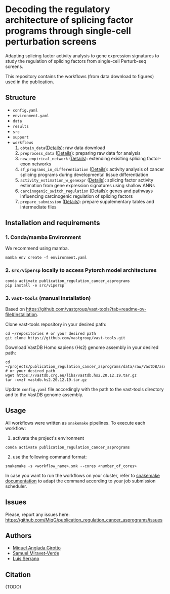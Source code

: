# Decoding the regulatory architecture of splicing factor programs through single-cell perturbation screens

Adapting splicing factor activity analysis to gene expression signatures to study the regulation of splicing factors from single-cell Perturb-seq screens.

This repository contains the workflows (from data download to figures) used in the publication.

## Structure
- `config.yaml`
- `environment.yaml`
- `data`
- `results`
- `src`
- `support`
- `workflows`
    1. `obtain_data`([Details](https://github.com/MiqG/publication_regulation_cancer_asprograms/tree/main/workflows/01-obtain_data)): raw data download
    2. `preprocess_data` ([Details](https://github.com/MiqG/publication_regulation_cancer_asprograms/tree/main/workflows/02-preprocess_data)): preparing raw data for analysis
    3. `new_empirical_network` ([Details](https://github.com/MiqG/publication_regulation_cancer_asprograms/tree/main/workflows/03-new_empirical_network)): extending exisiting splicing factor-exon networks
    4. `sf_programs_in_differentiation` ([Details](https://github.com/MiqG/publication_regulation_cancer_asprograms/tree/main/workflows/04-sf_programs_in_differentiation)): activity analysis of cancer splicing programs during developmental tissue differentiation
    5. `activity_estimation_w_genexpr` ([Details](https://github.com/MiqG/publication_regulation_cancer_asprograms/tree/main/workflows/05-activity_estimation_w_genexpr)): splicing factor activity estimation from gene expression signatures using shallow ANNs
    6. `carcinogenic_switch_regulation` ([Details](https://github.com/MiqG/publication_regulation_cancer_asprograms/tree/main/workflows/06-carcinogenic_switch_regulation)): genes and pathways influencing carcinogenic regulation of splicing factors
    7. `prepare_submission` ([Details](https://github.com/MiqG/publication_regulation_cancer_asprograms/tree/main/workflows/07-prepare_submission)): prepare supplementary tables and intermediate files

## Installation and requirements
### 1. Conda/mamba Environment

We recommend using mamba.

```shell
mamba env create -f environment.yaml
```

### 2. `src/vipersp` locally to access Pytorch model architectures

```shell
conda activate publication_regulation_cancer_asprograms
pip install -e src/vipersp
```

### 3. `vast-tools` (manual installation)
Based on https://github.com/vastgroup/vast-tools?tab=readme-ov-file#installation.

Clone vast-tools repository in your desired path:
```{shell}
cd ~/repositories # or your desired path
git clone https://github.com/vastgroup/vast-tools.git
```

Download VastDB Homo sapiens (Hs2) genome assembly in your desired path:
```{shell}
cd ~/projects/publication_regulation_cancer_asprograms/data/raw/VastDB/assemblies # or your desired path
wget https://vastdb.crg.eu/libs/vastdb.hs2.20.12.19.tar.gz
tar -xvzf vastdb.hs2.20.12.19.tar.gz
```

Update `config.yaml` file accordingly with the path to the vast-tools directory and to the VastDB genome assembly.

## Usage
All workflows were written as `snakemake` pipelines. To execute each workflow:

1. activate the project's environment
```{shell}
conda activate publication_regulation_cancer_asprograms
```

2. use the following command format:
```{shell}
snakemake -s <workflow_name>.smk --cores <number_of_cores>
```

In case you want to run the workflows on your cluster, refer to [snakemake documentation](https://snakemake.readthedocs.io/en/stable/executing/cluster.html) to adapt the command according to your job submission scheduler.


## Issues
Please, report any issues here: https://github.com/MiqG/publication_regulation_cancer_asprograms/issues


## Authors
- [Miquel Anglada Girotto](https://orcid.org/0000-0003-1885-8649)
- [Samuel Miravet-Verde](https://orcid.org/0000-0002-1542-5912)
- [Luis Serrano](https://orcid.org/0000-0002-5276-1392)


## Citation
(TODO)